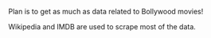 Plan is to get as much as data related to Bollywood movies!

Wikipedia and IMDB are used to scrape most of the data.
